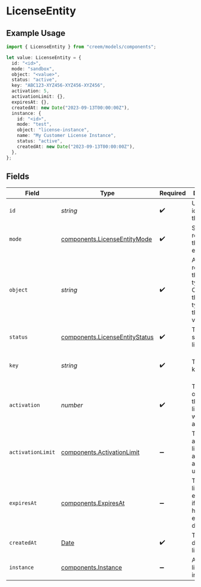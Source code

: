 # LicenseEntity

## Example Usage

```typescript
import { LicenseEntity } from "creem/models/components";

let value: LicenseEntity = {
  id: "<id>",
  mode: "sandbox",
  object: "<value>",
  status: "active",
  key: "ABC123-XYZ456-XYZ456-XYZ456",
  activation: 5,
  activationLimit: {},
  expiresAt: {},
  createdAt: new Date("2023-09-13T00:00:00Z"),
  instance: {
    id: "<id>",
    mode: "test",
    object: "license-instance",
    name: "My Customer License Instance",
    status: "active",
    createdAt: new Date("2023-09-13T00:00:00Z"),
  },
};
```

## Fields

| Field                                                                                         | Type                                                                                          | Required                                                                                      | Description                                                                                   | Example                                                                                       |
| --------------------------------------------------------------------------------------------- | --------------------------------------------------------------------------------------------- | --------------------------------------------------------------------------------------------- | --------------------------------------------------------------------------------------------- | --------------------------------------------------------------------------------------------- |
| `id`                                                                                          | *string*                                                                                      | :heavy_check_mark:                                                                            | Unique identifier for the object.                                                             |                                                                                               |
| `mode`                                                                                        | [components.LicenseEntityMode](../../models/components/licenseentitymode.md)                  | :heavy_check_mark:                                                                            | String representing the environment.                                                          |                                                                                               |
| `object`                                                                                      | *string*                                                                                      | :heavy_check_mark:                                                                            | A string representing the object’s type. Objects of the same type share the same value.       |                                                                                               |
| `status`                                                                                      | [components.LicenseEntityStatus](../../models/components/licenseentitystatus.md)              | :heavy_check_mark:                                                                            | The current status of the license key.                                                        | active                                                                                        |
| `key`                                                                                         | *string*                                                                                      | :heavy_check_mark:                                                                            | The license key.                                                                              | ABC123-XYZ456-XYZ456-XYZ456                                                                   |
| `activation`                                                                                  | *number*                                                                                      | :heavy_check_mark:                                                                            | The number of instances that this license key was activated.                                  | 5                                                                                             |
| `activationLimit`                                                                             | [components.ActivationLimit](../../models/components/activationlimit.md)                      | :heavy_minus_sign:                                                                            | The activation limit. Null if activations are unlimited.                                      | 1                                                                                             |
| `expiresAt`                                                                                   | [components.ExpiresAt](../../models/components/expiresat.md)                                  | :heavy_minus_sign:                                                                            | The date the license key expires. Null if it does not have an expiration date.                | 2023-09-13T00:00:00Z                                                                          |
| `createdAt`                                                                                   | [Date](https://developer.mozilla.org/en-US/docs/Web/JavaScript/Reference/Global_Objects/Date) | :heavy_check_mark:                                                                            | The creation date of the license key.                                                         | 2023-09-13T00:00:00Z                                                                          |
| `instance`                                                                                    | [components.Instance](../../models/components/instance.md)                                    | :heavy_minus_sign:                                                                            | Associated license instances.                                                                 |                                                                                               |